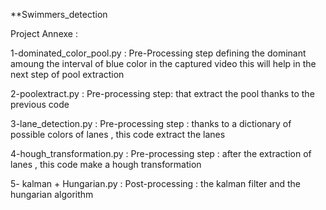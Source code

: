 **Swimmers_detection

Project Annexe :

1-dominated_color_pool.py : Pre-Processing step defining the dominant amoung the interval of blue color in the captured video this will help in the next step of pool extraction 

2-poolextract.py : Pre-processing step: that extract the pool thanks to the previous code 

3-lane_detection.py : Pre-processing step : thanks to a dictionary of possible colors of lanes , this code extract the lanes 

4-hough_transformation.py : Pre-processing step : after the extraction of lanes , this code make a hough transformation

5- kalman + Hungarian.py : Post-processing : the kalman filter and the hungarian algorithm 
